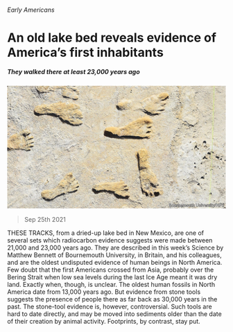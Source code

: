 ###### Early Americans

# An old lake bed reveals evidence of America’s first inhabitants 

##### They walked there at least 23,000 years ago 

![image](images/20210925_STP003_0.jpg) 

> Sep 25th 2021 

THESE TRACKS, from a dried-up lake bed in New Mexico, are one of several sets which radiocarbon evidence suggests were made between 21,000 and 23,000 years ago. They are described in this week’s Science by Matthew Bennett of Bournemouth University, in Britain, and his colleagues, and are the oldest undisputed evidence of human beings in North America. Few doubt that the first Americans crossed from Asia, probably over the Bering Strait when low sea levels during the last Ice Age meant it was dry land. Exactly when, though, is unclear. The oldest human fossils in North America date from 13,000 years ago. But evidence from stone tools suggests the presence of people there as far back as 30,000 years in the past. The stone-tool evidence is, however, controversial. Such tools are hard to date directly, and may be moved into sediments older than the date of their creation by animal activity. Footprints, by contrast, stay put.

